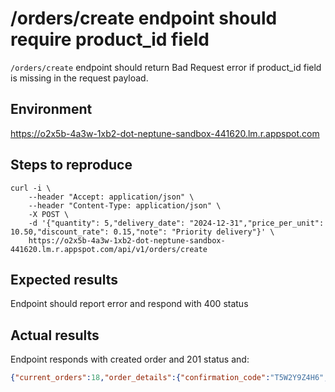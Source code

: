 # /orders/create endpoint should require product_id field
`/orders/create` endpoint should return Bad Request error if product_id field is missing in the request payload.

## Environment
https://o2x5b-4a3w-1xb2-dot-neptune-sandbox-441620.lm.r.appspot.com

## Steps to reproduce
```shell
curl -i \
    --header "Accept: application/json" \
    --header "Content-Type: application/json" \
    -X POST \
    -d '{"quantity": 5,"delivery_date": "2024-12-31","price_per_unit": 10.50,"discount_rate": 0.15,"note": "Priority delivery"}' \
    https://o2x5b-4a3w-1xb2-dot-neptune-sandbox-441620.lm.r.appspot.com/api/v1/orders/create
```

## Expected results
Endpoint should report error and respond with 400 status

## Actual results
Endpoint responds with created order and 201 status and:
```json
{"current_orders":18,"order_details":{"confirmation_code":"T5W2Y9Z4H6","delivery_date":"Tue, 31 Dec 2024 00:00:00 GMT","discount_applied":0.15,"order_id":"3379423","price_per_unit":10.5,"product_id":"8770625","quantity":5,"total_amount":52.5}}
```
